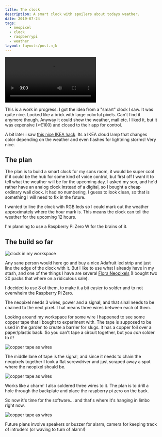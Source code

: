 ```yaml
---
title: The clock
description: A smart clock with spoilers about todays weather.
date: 2019-07-24
tags:
  - neopixel
  - clock
  - raspberrypi
  - weather
layout: layouts/post.njk
---
```


<video controls>
    <source src="/img/clock/test.mp4"
            type="video/mp4">

    Sorry, your browser doesn't support embedded videos.
</video>

This is a work in progress. I got the idea from a "smart" clock I saw. It was quite nice.
Looked like a brick with large colorful pixels. Can't find it anymore though. Anyway
it could show the weather, mail etc. I liked it, but it was expensive (>€100) and closed
to their app for control.

A bit later i saw [this nice IKEA hack](https://hackaday.com/2019/06/12/ikea-cloud-lamp-displays-the-weather-with-esp8266/).
Its a IKEA cloud lamp that changes color depending on the weather and even flashes for
lightning storms! Very nice.

## The plan
The plan is to build a smart clock for my sons room, it would be super cool if it could
be the hub for some kind of voice control, but first off I want it to tell what the
weather will be for the upcoming day. I asked my son, and he'd rather have an analog
clock instead of a digital, so I bought a cheap ordinary wall clock. It had no numbering,
I guess to look clean, so that is something I will need to fix in the future.

I wanted to line the clock with RGB leds so I could mark out the weather approximately
where the hour mark is. This means the clock can tell the weather for the upcoming 12
hours.

I'm planning to use a Raspberry Pi Zero W for the brains of it.

## The build so far

![clock in my workspace](/img/clock/sm-workspace.jpg)

Any sane person would here go and buy a nice Adafruit led
strip and just line the edge of the clock with it. But I
like to use what I already have in my stash, and one of the
things I have are several
[Flora Neopixels](https://www.adafruit.com/product/1260)
(I bought two 20 packs that where on a ridiculous sale).

I decided to use 8 of them, to make it a bit easier to solder
and to not overwhelm the Raspberry Pi Zero.

The neopixel needs 3 wires, power and a signal, and that
sinal needs to be chained to the next pixel. That means
three wires between each of them.

Looking around my workspace for some wire I happened to see
some copper tape that I bought to experiment with. The tape
is supposed to be used in the garden to create a barrier
for slugs. It has a copper foil over a paper/plastic back.
So you can't tape a circuit together, but you *can* solder
to it!

![copper tape as wires](/img/clock/sm-threelanes.jpg)

The middle lane of tape is the signal, and since it needs
to chain the neopixels together I took a flat screwdriver
and just scraped away a spot where the neopixel should be.

![copper tape as wires](/img/clock/sm-soldered.jpg)

Works like a charm! I also soldered three wires to it. The plan
is to drill a hole through the backplate and place the raspberry
pi zero on the back.

So now it's time for the software... and that's where it's
hanging in limbo right now.

![copper tape as wires](/img/clock/sm-soldered.jpg)


Future plans involve speakers or buzzer for alarm, camera for
keeping track of intruders (or waving to turn of alarm!)

